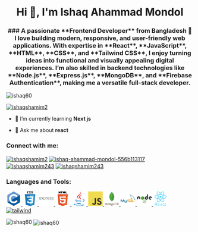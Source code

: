<h1 align="center">Hi 👋, I'm Ishaq Ahammad Mondol</h1>
<h3 align="center">### A passionate **Frontend Developer** from Bangladesh 🚀 I love building modern, responsive, and user-friendly web applications. With expertise in **React**, **JavaScript**, **HTML**, **CSS**, and **Tailwind CSS**, I enjoy turning ideas into functional and visually appealing digital experiences. I’m also skilled in backend technologies like **Node.js**, **Express.js**, **MongoDB**, and **Firebase Authentication**, making me a versatile full-stack developer.</h3>

<p align="left"> <img src="https://komarev.com/ghpvc/?username=ishaq60&label=Profile%20views&color=0e75b6&style=flat" alt="ishaq60" /> </p>

<p align="left"> <a href="https://twitter.com/ishaqshamim2" target="blank"><img src="https://img.shields.io/twitter/follow/ishaqshamim2?logo=twitter&style=for-the-badge" alt="ishaqshamim2" /></a> </p>

- 🌱 I’m currently learning **Next js**

- 💬 Ask me about **react**

<h3 align="left">Connect with me:</h3>
<p align="left">
<a href="https://twitter.com/ishaqshamim2" target="blank"><img align="center" src="https://raw.githubusercontent.com/rahuldkjain/github-profile-readme-generator/master/src/images/icons/Social/twitter.svg" alt="ishaqshamim2" height="30" width="40" /></a>
<a href="https://linkedin.com/in/ishaq-ahammad-mondol-556b113117" target="blank"><img align="center" src="https://raw.githubusercontent.com/rahuldkjain/github-profile-readme-generator/master/src/images/icons/Social/linked-in-alt.svg" alt="ishaq-ahammad-mondol-556b113117" height="30" width="40" /></a>
<a href="https://fb.com/ishaqshamim243" target="blank"><img align="center" src="https://raw.githubusercontent.com/rahuldkjain/github-profile-readme-generator/master/src/images/icons/Social/facebook.svg" alt="ishaqshamim243" height="30" width="40" /></a>
<a href="https://instagram.com/ishaqshamim243" target="blank"><img align="center" src="https://raw.githubusercontent.com/rahuldkjain/github-profile-readme-generator/master/src/images/icons/Social/instagram.svg" alt="ishaqshamim243" height="30" width="40" /></a>
</p>

<h3 align="left">Languages and Tools:</h3>
<p align="left"> <a href="https://www.cprogramming.com/" target="_blank" rel="noreferrer"> <img src="https://raw.githubusercontent.com/devicons/devicon/master/icons/c/c-original.svg" alt="c" width="40" height="40"/> </a> <a href="https://www.w3schools.com/css/" target="_blank" rel="noreferrer"> <img src="https://raw.githubusercontent.com/devicons/devicon/master/icons/css3/css3-original-wordmark.svg" alt="css3" width="40" height="40"/> </a> <a href="https://expressjs.com" target="_blank" rel="noreferrer"> <img src="https://raw.githubusercontent.com/devicons/devicon/master/icons/express/express-original-wordmark.svg" alt="express" width="40" height="40"/> </a> <a href="https://www.w3.org/html/" target="_blank" rel="noreferrer"> <img src="https://raw.githubusercontent.com/devicons/devicon/master/icons/html5/html5-original-wordmark.svg" alt="html5" width="40" height="40"/> </a> <a href="https://www.java.com" target="_blank" rel="noreferrer"> <img src="https://raw.githubusercontent.com/devicons/devicon/master/icons/java/java-original.svg" alt="java" width="40" height="40"/> </a> <a href="https://developer.mozilla.org/en-US/docs/Web/JavaScript" target="_blank" rel="noreferrer"> <img src="https://raw.githubusercontent.com/devicons/devicon/master/icons/javascript/javascript-original.svg" alt="javascript" width="40" height="40"/> </a> <a href="https://www.mongodb.com/" target="_blank" rel="noreferrer"> <img src="https://raw.githubusercontent.com/devicons/devicon/master/icons/mongodb/mongodb-original-wordmark.svg" alt="mongodb" width="40" height="40"/> </a> <a href="https://www.mysql.com/" target="_blank" rel="noreferrer"> <img src="https://raw.githubusercontent.com/devicons/devicon/master/icons/mysql/mysql-original-wordmark.svg" alt="mysql" width="40" height="40"/> </a> <a href="https://nodejs.org" target="_blank" rel="noreferrer"> <img src="https://raw.githubusercontent.com/devicons/devicon/master/icons/nodejs/nodejs-original-wordmark.svg" alt="nodejs" width="40" height="40"/> </a> <a href="https://reactjs.org/" target="_blank" rel="noreferrer"> <img src="https://raw.githubusercontent.com/devicons/devicon/master/icons/react/react-original-wordmark.svg" alt="react" width="40" height="40"/> </a> <a href="https://tailwindcss.com/" target="_blank" rel="noreferrer"> <img src="https://www.vectorlogo.zone/logos/tailwindcss/tailwindcss-icon.svg" alt="tailwind" width="40" height="40"/> </a> </p>

<p><img align="left" src="https://github-readme-stats.vercel.app/api/top-langs?username=ishaq60&show_icons=true&locale=en&layout=compact" alt="ishaq60" /></p>

<p>&nbsp;<img align="center" src="https://github-readme-stats.vercel.app/api?username=ishaq60&show_icons=true&locale=en" alt="ishaq60" /></p>
